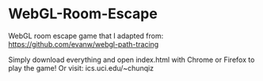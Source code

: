 # WebGL-Room-Escape
WebGL room escape game that I adapted from: https://github.com/evanw/webgl-path-tracing

Simply download everything and open index.html with Chrome or Firefox to play the game!
Or visit: ics.uci.edu/~chunqiz
